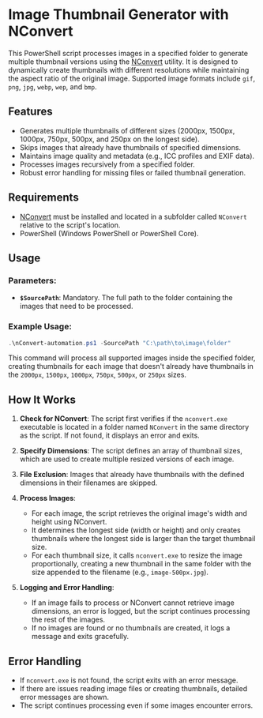 # Image Thumbnail Generator with NConvert

This PowerShell script processes images in a specified folder to generate multiple thumbnail versions using the [NConvert](https://www.xnview.com/en/nconvert/) utility. It is designed to dynamically create thumbnails with different resolutions while maintaining the aspect ratio of the original image. Supported image formats include `gif`, `png`, `jpg`, `webp`, `wep`, and `bmp`.

## Features
- Generates multiple thumbnails of different sizes (2000px, 1500px, 1000px, 750px, 500px, and 250px on the longest side).
- Skips images that already have thumbnails of specified dimensions.
- Maintains image quality and metadata (e.g., ICC profiles and EXIF data).
- Processes images recursively from a specified folder.
- Robust error handling for missing files or failed thumbnail generation.

## Requirements
- [NConvert](https://www.xnview.com/en/nconvert/) must be installed and located in a subfolder called `NConvert` relative to the script's location.
- PowerShell (Windows PowerShell or PowerShell Core).

## Usage

### Parameters:
- **`$SourcePath`**: Mandatory. The full path to the folder containing the images that need to be processed.

### Example Usage:

```powershell
.\nConvert-automation.ps1 -SourcePath "C:\path\to\image\folder"
```

This command will process all supported images inside the specified folder, creating thumbnails for each image that doesn't already have thumbnails in the `2000px`, `1500px`, `1000px`, `750px`, `500px`, or `250px` sizes.

## How It Works

1. **Check for NConvert**: The script first verifies if the `nconvert.exe` executable is located in a folder named `NConvert` in the same directory as the script. If not found, it displays an error and exits.

2. **Specify Dimensions**: The script defines an array of thumbnail sizes, which are used to create multiple resized versions of each image.

3. **File Exclusion**: Images that already have thumbnails with the defined dimensions in their filenames are skipped.

4. **Process Images**: 
   - For each image, the script retrieves the original image's width and height using NConvert.
   - It determines the longest side (width or height) and only creates thumbnails where the longest side is larger than the target thumbnail size.
   - For each thumbnail size, it calls `nconvert.exe` to resize the image proportionally, creating a new thumbnail in the same folder with the size appended to the filename (e.g., `image-500px.jpg`).

5. **Logging and Error Handling**: 
   - If an image fails to process or NConvert cannot retrieve image dimensions, an error is logged, but the script continues processing the rest of the images.
   - If no images are found or no thumbnails are created, it logs a message and exits gracefully.

## Error Handling
- If `nconvert.exe` is not found, the script exits with an error message.
- If there are issues reading image files or creating thumbnails, detailed error messages are shown.
- The script continues processing even if some images encounter errors.